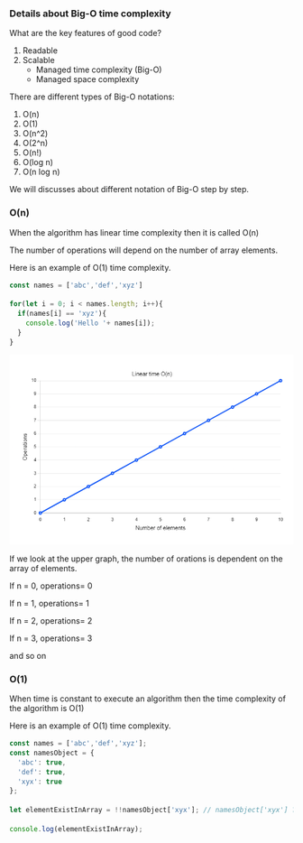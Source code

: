 <h3>Details about  Big-O time complexity</h3>

<p>What are the key features of good code?</p>

1. Readable
2. Scalable
   - Managed time complexity (Big-O)
   - Managed space complexity

<p>There are different types of Big-O notations:</p>

1. O(n)
2. O(1)
3. O(n^2)
4. O(2^n)
5. O(n!)
6. O(log n)
7. O(n log n)

<p>We will discusses about different notation of Big-O step by step.</p>

<h3><b>O(n)</b></h3>
When the algorithm has linear time complexity then it is called O(n)

<p>The number of operations will depend on the number of array elements.</p>

<p>Here is an example of O(1) time complexity.</p>

``` javascript
const names = ['abc','def','xyz']

for(let i = 0; i < names.length; i++){
  if(names[i] == 'xyz'){
    console.log('Hello '+ names[i]);
  }
}
```


<img src="images/linear-time.jpg" />

<p>If we look at the upper graph, the number of orations is dependent on the array of elements.</p>
<p>If n = 0, operations= 0</p>
<p>If n = 1, operations= 1</p>
<p>If n = 2, operations= 2</p>
<p>If n = 3, operations= 3</p>
<p>and so on</p>


<h3><b>O(1)</b></h3>
When time is constant to execute an algorithm then the time complexity of the algorithm is O(1)

<p>Here is an example of O(1) time complexity.</p>

``` javascript
const names = ['abc','def','xyz'];
const namesObject = {
  'abc': true,
  'def': true,
  'xyx': true
};

let elementExistInArray = !!namesObject['xyx']; // namesObject['xyx'] ? true : false;

console.log(elementExistInArray);
```